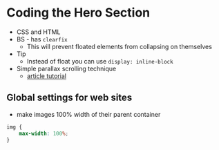# Coding the Hero Section
* CSS and HTML
* BS - has `clearfix`
    - This will prevent floated elements from collapsing on themselves
* Tip
    - Instead of float you can use `display: inline-block`
* Simple parallax scrolling technique
    - [article tutorial](https://code.tutsplus.com/tutorials/a-simple-parallax-scrolling-technique--net-27641)

## Global settings for web sites
* make images 100% width of their parent container

```css
img {
    max-width: 100%;
}

